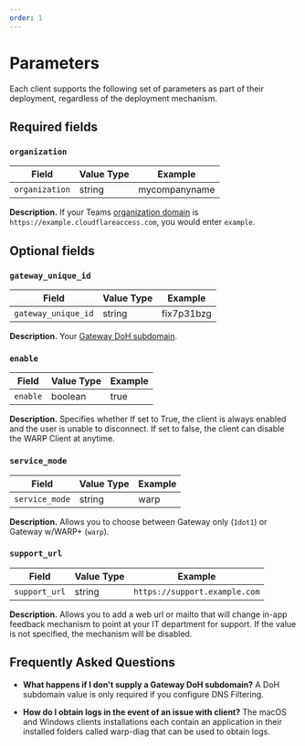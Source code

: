 ```yaml
---
order: 1
---
```


# Parameters

Each client supports the following set of parameters as part of their deployment, regardless of the deployment mechanism.

## Required fields

### `organization`

| Field | Value Type | Example | 
| ----- | -------- | ---------- |
| `organization` | string | mycompanyname |

**Description.** If your Teams [organization domain](/glossary#auth-domain) is `https://example.cloudflareaccess.com`, you would enter `example`.

## Optional fields

### `gateway_unique_id`

| Field | Value Type | Example | 
| ----- | -------- | ---------- | 
| `gateway_unique_id` | string | fix7p31bzg |

**Description.** Your [Gateway DoH subdomain](/policies/filtering/dns-policies/configuring-locations#find-a-locations-doh-subdomain).

### `enable`

| Field | Value Type | Example | 
| ----- | -------- | ---------- | 
| `enable` | boolean | true |

**Description.** Specifies whether If set to True, the client is always enabled and the user is unable to disconnect. If set to false, the client can disable the WARP Client at anytime.

### `service_mode`

| Field | Value Type | Example | 
| ----- | -------- | ---------- | 
| `service_mode` | string | warp |

**Description.** 	Allows you to choose between Gateway only (`1dot1`) or Gateway w/WARP+ (`warp`).

### `support_url`

| Field | Value Type | Example | 
| ----- | -------- | ---------- | 
| `support_url` | string | `https://support.example.com` |

**Description.** 	Allows you to add a web url or mailto that will change in-app feedback mechanism to point at your IT department for support.​ If the value is not specified, the mechanism will be disabled.

## Frequently Asked Questions

* **What happens if I don't supply a Gateway DoH subdomain?**
A DoH subdomain value is only required if you configure DNS Filtering.

* **How do I obtain logs in the event of an issue with client?**
The macOS and Windows clients installations each contain an application in their installed folders called warp-diag that can be used to obtain logs.
